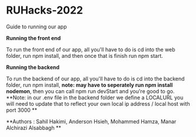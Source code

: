 # RUHacks-2022
Guide to running our app

**Running the front end**

To run the front end of our app, all you'll have to do is cd into the web folder, run npm install, and then once that is finish run npm start.

**Running the backend**

To run the backend of our app, all you'll have to do is cd into the backend folder, run npm install, **note: may have to seperately run npm install nodemon**,
then you can call npm run devStart and you're good to go. **Note: in our .env file in the backend folder we define a LOCALURL you will need to update that to reflect your own local ip address / local host with port 3000 **


**Authors : Sahil Hakimi, Anderson Hsieh, Mohammed Hamza, Manar Alchirazi Alsabbagh **

